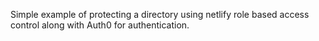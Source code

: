 Simple example of protecting a directory using netlify role based access control along with Auth0 for authentication.